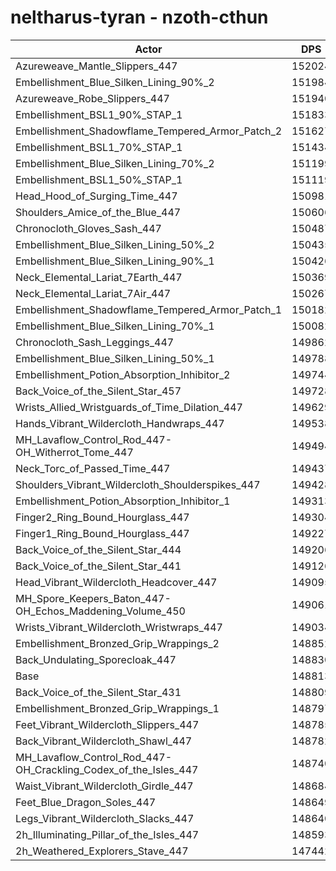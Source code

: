 # neltharus-tyran - nzoth-cthun
| Actor | DPS | Increase |
|---|:---:|:---:|
|Azureweave_Mantle_Slippers_447|152024|2.16%|
|Embellishment_Blue_Silken_Lining_90%_2|151984|2.13%|
|Azureweave_Robe_Slippers_447|151940|2.10%|
|Embellishment_BSL1_90%_STAP_1|151833|2.03%|
|Embellishment_Shadowflame_Tempered_Armor_Patch_2|151627|1.89%|
|Embellishment_BSL1_70%_STAP_1|151434|1.76%|
|Embellishment_Blue_Silken_Lining_70%_2|151199|1.60%|
|Embellishment_BSL1_50%_STAP_1|151119|1.55%|
|Head_Hood_of_Surging_Time_447|150981|1.46%|
|Shoulders_Amice_of_the_Blue_447|150606|1.20%|
|Chronocloth_Gloves_Sash_447|150487|1.12%|
|Embellishment_Blue_Silken_Lining_50%_2|150435|1.09%|
|Embellishment_Blue_Silken_Lining_90%_1|150426|1.08%|
|Neck_Elemental_Lariat_7Earth_447|150369|1.05%|
|Neck_Elemental_Lariat_7Air_447|150267|0.98%|
|Embellishment_Shadowflame_Tempered_Armor_Patch_1|150182|0.92%|
|Embellishment_Blue_Silken_Lining_70%_1|150082|0.85%|
|Chronocloth_Sash_Leggings_447|149862|0.70%|
|Embellishment_Blue_Silken_Lining_50%_1|149788|0.66%|
|Embellishment_Potion_Absorption_Inhibitor_2|149744|0.63%|
|Back_Voice_of_the_Silent_Star_457|149728|0.61%|
|Wrists_Allied_Wristguards_of_Time_Dilation_447|149629|0.55%|
|Hands_Vibrant_Wildercloth_Handwraps_447|149538|0.49%|
|MH_Lavaflow_Control_Rod_447-OH_Witherrot_Tome_447|149494|0.46%|
|Neck_Torc_of_Passed_Time_447|149437|0.42%|
|Shoulders_Vibrant_Wildercloth_Shoulderspikes_447|149428|0.41%|
|Embellishment_Potion_Absorption_Inhibitor_1|149313|0.34%|
|Finger2_Ring_Bound_Hourglass_447|149304|0.33%|
|Finger1_Ring_Bound_Hourglass_447|149227|0.28%|
|Back_Voice_of_the_Silent_Star_444|149206|0.26%|
|Back_Voice_of_the_Silent_Star_441|149126|0.21%|
|Head_Vibrant_Wildercloth_Headcover_447|149095|0.19%|
|MH_Spore_Keepers_Baton_447-OH_Echos_Maddening_Volume_450|149061|0.17%|
|Wrists_Vibrant_Wildercloth_Wristwraps_447|149034|0.15%|
|Embellishment_Bronzed_Grip_Wrappings_2|148852|0.03%|
|Back_Undulating_Sporecloak_447|148830|0.01%|
|Base|148813|0.00%|
|Back_Voice_of_the_Silent_Star_431|148809|0.00%|
|Embellishment_Bronzed_Grip_Wrappings_1|148797|-0.01%|
|Feet_Vibrant_Wildercloth_Slippers_447|148785|-0.02%|
|Back_Vibrant_Wildercloth_Shawl_447|148782|-0.02%|
|MH_Lavaflow_Control_Rod_447-OH_Crackling_Codex_of_the_Isles_447|148740|-0.05%|
|Waist_Vibrant_Wildercloth_Girdle_447|148684|-0.09%|
|Feet_Blue_Dragon_Soles_447|148649|-0.11%|
|Legs_Vibrant_Wildercloth_Slacks_447|148640|-0.12%|
|2h_Illuminating_Pillar_of_the_Isles_447|148593|-0.15%|
|2h_Weathered_Explorers_Stave_447|147442|-0.92%|
